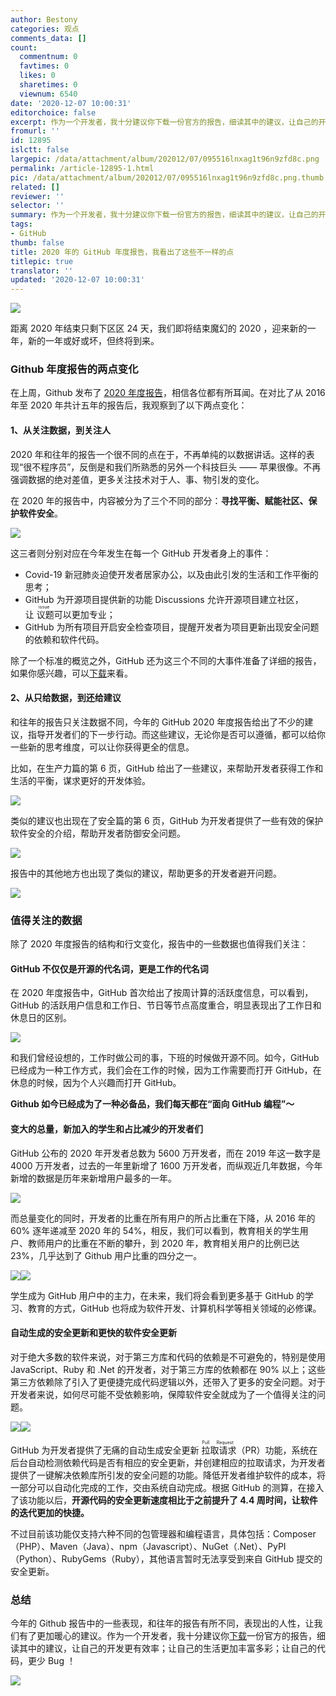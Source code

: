 ```yaml
---
author: Bestony
categories: 观点
comments_data: []
count:
  commentnum: 0
  favtimes: 0
  likes: 0
  sharetimes: 0
  viewnum: 6540
date: '2020-12-07 10:00:31'
editorchoice: false
excerpt: 作为一个开发者，我十分建议你下载一份官方的报告，细读其中的建议，让自己的开发更有效率；让自己的生活更加丰富多彩；让自己的代码，更少 Bug ！
fromurl: ''
id: 12895
islctt: false
largepic: /data/attachment/album/202012/07/095516lnxag1t96n9zfd8c.png
permalink: /article-12895-1.html
pic: /data/attachment/album/202012/07/095516lnxag1t96n9zfd8c.png.thumb.jpg
related: []
reviewer: ''
selector: ''
summary: 作为一个开发者，我十分建议你下载一份官方的报告，细读其中的建议，让自己的开发更有效率；让自己的生活更加丰富多彩；让自己的代码，更少 Bug ！
tags:
- GitHub
thumb: false
title: 2020 年的 GitHub 年度报告，我看出了这些不一样的点
titlepic: true
translator: ''
updated: '2020-12-07 10:00:31'
---
```


![](/data/attachment/album/202012/07/095516lnxag1t96n9zfd8c.png)


距离 2020 年结束只剩下区区 24 天，我们即将结束魔幻的 2020 ，迎来新的一年，新的一年或好或坏，但终将到来。


### Github 年度报告的两点变化


在上周，Github 发布了 [2020 年度报告](https://octoverse.github.com/)，相信各位都有所耳闻。在对比了从 2016 年至 2020 年共计五年的报告后，我观察到了以下两点变化：


#### 1、从关注数据，到关注人


2020 年和往年的报告一个很不同的点在于，不再单纯的以数据讲话。这样的表现“很不程序员”，反倒是和我们所熟悉的另外一个科技巨头 —— 苹果很像。不再强调数据的绝对差值，更多关注技术对于人、事、物引发的变化。


在 2020 年的报告中，内容被分为了三个不同的部分：**寻找平衡、赋能社区、保护软件安全**。


![](/data/attachment/album/202012/07/095618o5z7o275tfb85ss8.jpg)


这三者则分别对应在今年发生在每一个 GitHub 开发者身上的事件：


* Covid-19 新冠肺炎迫使开发者居家办公，以及由此引发的生活和工作平衡的思考；
* GitHub 为开源项目提供新的功能 Discussions 允许开源项目建立社区，让<ruby> 议题 <rt>  issue </rt></ruby>可以更加专业；
* GitHub 为所有项目开启安全检查项目，提醒开发者为项目更新出现安全问题的依赖和软件代码。


除了一个标准的概览之外，GitHub 还为这三个不同的大事件准备了详细的报告，如果你感兴趣，可以[下载](https://octoverse.github.com/static/2020-reports.zip)来看。


#### 2、从只给数据，到还给建议


和往年的报告只关注数据不同，今年的 GitHub 2020 年度报告给出了不少的建议，指导开发者们的下一步行动。而这些建议，无论你是否可以遵循，都可以给你一些新的思考维度，可以让你获得更全的信息。


比如，在生产力篇的第 6 页，GitHub 给出了一些建议，来帮助开发者获得工作和生活的平衡，谋求更好的开发体验。


![](/data/attachment/album/202012/07/095650fgkgoza26xl6kdx8.jpg)


类似的建议也出现在了安全篇的第 6 页，GitHub 为开发者提供了一些有效的保护软件安全的介绍，帮助开发者防御安全问题。


![](/data/attachment/album/202012/07/095715oqbngc3poo4uj4p4.jpg)


报告中的其他地方也出现了类似的建议，帮助更多的开发者避开问题。


![](/data/attachment/album/202012/07/095745nkgflfw9yyfyny0x.jpg)


### 值得关注的数据


除了 2020 年度报告的结构和行文变化，报告中的一些数据也值得我们关注：


#### GitHub 不仅仅是开源的代名词，更是工作的代名词


在 2020 年度报告中，GitHub 首次给出了按周计算的活跃度信息，可以看到，GitHub 的活跃用户信息和工作日、节日等节点高度重合，明显表现出了工作日和休息日的区别。


![](/data/attachment/album/202012/07/095818wk11gk1ukhczklgq.jpg)


和我们曾经设想的，工作时做公司的事，下班的时候做开源不同。如今，GitHub 已经成为一种工作方式，我们会在工作的时候，因为工作需要而打开 GitHub，在休息的时候，因为个人兴趣而打开 GitHub。


**Github 如今已经成为了一种必备品，我们每天都在“面向 GitHub 编程”～**


#### 变大的总量，新加入的学生和占比减少的开发者们


GitHub 公布的 2020 年开发者总数为 5600 万开发者，而在 2019 年这一数字是 4000 万开发者，过去的一年里新增了 1600 万开发者，而纵观近几年数据，今年新增的数据是历年来新增用户最多的一年。


![](/data/attachment/album/202012/07/095849ah1fzasbosx0e7sg.jpg)


而总量变化的同时，开发者的比重在所有用户的所占比重在下降，从 2016 年的 60% 逐年递减至 2020 年的 54%，相反，我们可以看到，教育相关的学生用户、教师用户的比重在不断的攀升，到 2020 年，教育相关用户的比例已达 23%，几乎达到了 Github 用户比重的四分之一。


![](file:///Users/xingyuwang/Desktop/github2020/media/16072639196024/16072655897089.jpg)![](/data/attachment/album/202012/07/095910mtf1btp1e889jeta.jpg)


学生成为 GitHub 用户中的主力，在未来，我们将会看到更多基于 GitHub 的学习、教育的方式，GitHub 也将成为软件开发、计算机科学等相关领域的必修课。


#### 自动生成的安全更新和更快的软件安全更新


对于绝大多数的软件来说，对于第三方库和代码的依赖是不可避免的，特别是使用 JavaScript、Ruby 和 .Net 的开发者，对于第三方库的依赖都在 90% 以上；这些第三方依赖除了引入了更便捷完成代码逻辑以外，还带入了更多的安全问题。对于开发者来说，如何尽可能不受依赖影响，保障软件安全就成为了一个值得关注的问题。


![](/data/attachment/album/202012/07/095941fgpd7n7778j4759d.jpg)![](file:///Users/xingyuwang/Desktop/github2020/media/16072639196024/16072680807233.jpg)


GitHub 为开发者提供了无痛的自动生成安全更新<ruby> 拉取请求 <rt>  Pull Request </rt></ruby>（PR）功能，系统在后台自动检测依赖代码是否有相应的安全更新，并创建相应的拉取请求，为开发者提供了一键解决依赖库所引发的安全问题的功能。降低开发者维护软件的成本，将一部分可以自动化完成的工作，交由系统自动完成。根据 GitHub 的测算，在接入了该功能以后，**开源代码的安全更新速度相比于之前提升了 4.4 周时间，让软件的迭代更加的快捷。**


不过目前该功能仅支持六种不同的包管理器和编程语言，具体包括：Composer（PHP）、Maven（Java）、npm（Javascript）、NuGet（.Net）、PyPI（Python）、RubyGems（Ruby），其他语言暂时无法享受到来自 GitHub 提交的安全更新。


### 总结


今年的 Github 报告中的一些表现，和往年的报告有所不同，表现出的人性，让我们有了更加暖心的建议。作为一个开发者，我十分建议你[下载](https://octoverse.github.com/static/2020-reports.zip)一份官方的报告，细读其中的建议，让自己的开发更有效率；让自己的生活更加丰富多彩；让自己的代码，更少 Bug ！


![](/data/attachment/album/202012/07/100021ooyyfyi9oyyxozxw.png)